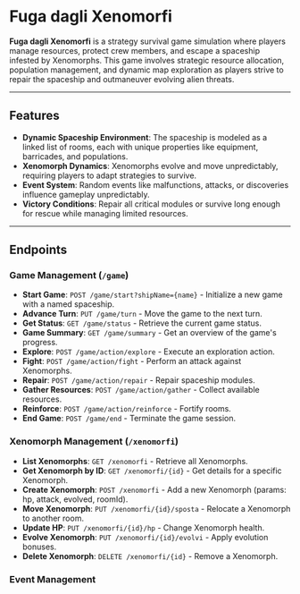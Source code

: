 # Fuga dagli Xenomorfi

**Fuga dagli Xenomorfi** is a strategy survival game simulation where players manage resources, protect crew members, and escape a spaceship infested by Xenomorphs. This game involves strategic resource allocation, population management, and dynamic map exploration as players strive to repair the spaceship and outmaneuver evolving alien threats.

---

## Features

- **Dynamic Spaceship Environment**: The spaceship is modeled as a linked list of rooms, each with unique properties like equipment, barricades, and populations.
- **Xenomorph Dynamics**: Xenomorphs evolve and move unpredictably, requiring players to adapt strategies to survive.
- **Event System**: Random events like malfunctions, attacks, or discoveries influence gameplay unpredictably.
- **Victory Conditions**: Repair all critical modules or survive long enough for rescue while managing limited resources.

---

## Endpoints

### Game Management (`/game`)
- **Start Game**: `POST /game/start?shipName={name}` - Initialize a new game with a named spaceship.
- **Advance Turn**: `PUT /game/turn` - Move the game to the next turn.
- **Get Status**: `GET /game/status` - Retrieve the current game status.
- **Game Summary**: `GET /game/summary` - Get an overview of the game's progress.
- **Explore**: `POST /game/action/explore` - Execute an exploration action.
- **Fight**: `POST /game/action/fight` - Perform an attack against Xenomorphs.
- **Repair**: `POST /game/action/repair` - Repair spaceship modules.
- **Gather Resources**: `POST /game/action/gather` - Collect available resources.
- **Reinforce**: `POST /game/action/reinforce` - Fortify rooms.
- **End Game**: `POST /game/end` - Terminate the game session.

### Xenomorph Management (`/xenomorfi`)
- **List Xenomorphs**: `GET /xenomorfi` - Retrieve all Xenomorphs.
- **Get Xenomorph by ID**: `GET /xenomorfi/{id}` - Get details for a specific Xenomorph.
- **Create Xenomorph**: `POST /xenomorfi` - Add a new Xenomorph (params: hp, attack, evolved, roomId).
- **Move Xenomorph**: `PUT /xenomorfi/{id}/sposta` - Relocate a Xenomorph to another room.
- **Update HP**: `PUT /xenomorfi/{id}/hp` - Change Xenomorph health.
- **Evolve Xenomorph**: `PUT /xenomorfi/{id}/evolvi` - Apply evolution bonuses.
- **Delete Xenomorph**: `DELETE /xenomorfi/{id}` - Remove a Xenomorph.

### Event Management
